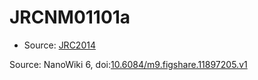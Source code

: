 <a name="material" />

# JRCNM01101a
<script type="application/ld+json">
  {
    "@context": "https://schema.org/",
    "@type": "ChemicalSubstance",
    "@id": "https://egonw.github.io/nanowiki/nanowiki381.html#material",
    "http://purl.org/dc/terms/conformsTo":
      {
        "@type": "CreativeWork",
        "@id": "https://bioschemas.org/profiles/ChemicalSubstance/0.4-RELEASE/"
      },
    "identfier": "381",
    "name": "JRCNM01101a",
    "url": "https://egonw.github.io/nanowiki/nanowiki381.html#material",
    "sameAs": "http://127.0.0.1/mediawiki/index.php/Special:URIResolver/JRCNM01101a"
  }
</script>


* Source: [JRC2014](JRC2014.md)


Source: NanoWiki 6, doi:[10.6084/m9.figshare.11897205.v1](https://doi.org/10.6084/m9.figshare.11897205.v1)
